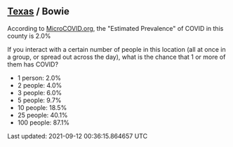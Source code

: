 
## [Texas](/united-states/texas) / Bowie

According to [MicroCOVID.org](http://microcovid.org),
the "Estimated Prevalence" of COVID in this county is 2.0%

If you interact with a certain number of people in this location
(all at once in a group, or spread out across the day), what is the chance that
1 or more of them has COVID?

- 1 person: 2.0%
- 2 people: 4.0%
- 3 people: 6.0%
- 5 people: 9.7%
- 10 people: 18.5%
- 25 people: 40.1%
- 100 people: 87.1%

Last updated: 2021-09-12 00:36:15.864657 UTC
